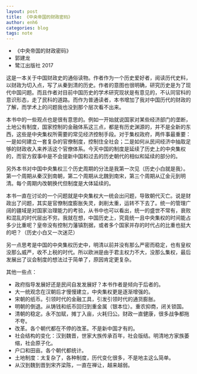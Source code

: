 ```yaml
---
layout: post
title: 《中央帝国的财政密码》
author: enh6
categories: blog
tags: note
---
```


- 《中央帝国的财政密码》
- 郭建龙
- 鹭江出版社 2017

这是一本关于中国财政史的通俗读物。作者作为一个历史爱好者，阅读历代史料，以财政为切入点，写了从秦到清的历史。作者的意图也很明确，研究历史是为了现代中国问题。而且作者对目前中国历史的学术研究现状是有意见的，不认同官科的意识形态，走了民科的道路。而作为普通读者，本书增加了我对中国历代的财政的了解，而学术上的问题我也没到那个层次看不出来。

本书中的一些观点也是很有意思的。例如一开始就说国家对某些经济部门的垄断，土地公有制度，国家控制的金融体系这三点，都是有历史渊源的，并不是全新的东西，这些是中央集权所需要的常见经济控制手段。对于集权政府，两件事最重要：一是如何建立一套复杂的官僚制度，控制住全社会；二是如何从民间经济中抽取足够的财政收入来养活这个官僚体系。今天中国的制度是延续了历史上的中央集权的，而官方叙事中是不会提新中国和过去的历史朝代的相似和延续的部分的。

另外本书对中国中央集权三个历史周期的分法是我第一次见（历史小白就是我）。第一个周期从秦汉到南朝，第二个周期从北魏到南宋，第三个周期从辽金元到明清。每个周期内改朝换代但制度是大体延续的。

本书一直在讨论的一个问题就是中央集权大一统会出问题，导致朝代灭亡。说是财政出了问题，其实是官僚制度膨胀失灵，剥削太重，运转不下去了。统一的管理广阔的疆域是对国家治理能力的考验，从书中也可以看出，统一的盛世不常有，衰败和混乱的时代层出不穷。我就在想，中国历史上，究竟统一且中央集权的时间能占多少比重呢？皇帝没有控制力藩镇割据，或者多个国家并存的时代占的比重也挺大的吧？（历史小白又一次迷茫）

另一点思考是中国的中央集权历史中，明清以前并没有那么严密而稳定，也有皇权没那么威严，收不上税的时代。所以欧洲是由于君主权力不大，没那么集权，最后发展出了议会制度的想法过于简单了，原因肯定更复杂。

其他一些点：
- 政府指导发展好还是民间自发发展好？本书作者是倾向于后者的。
- 大一统观念在汉朝后才慢慢建立，中央集权更是逐渐增强的。
- 宋朝的纸币。引领时代的金融工具，引发引领时代的通货膨胀。
- 明朝的倒退。从铸钱和纸币回归到重金属（银本位）。重农抑商，闭关锁国。
- 清朝的稳定。永不加赋，摊丁入亩，火耗归公。财政一直健康，很多战争都拖不夸。
- 改革。各个朝代都在不停的改革。不是新中国才有的。
- 社会结构的变化：汉到魏晋，世家大族传承百年，社会版结。明清地方家族萎缩，社会原子化。
- 户口和田亩。各个朝代都统计。
- 土地制度：太复杂了，各种制度，历代变化很多，不是地主这么简单。
- 从汉到魏到晋到宋齐梁陈，一直在禅让，越来越弱。

